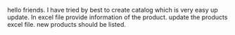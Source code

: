 hello friends.
I have tried by best to create catalog which is very easy up update.
In excel file provide information of the product. 
update the products excel file.
new products should be listed.
